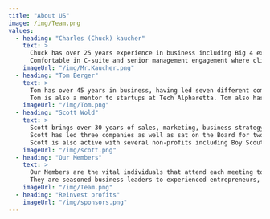 ```yaml
---
title: "About US"
image: /img/Team.png
values:
  - heading: "Charles (Chuck) kaucher"
    text: >
      Chuck has over 25 years experience in business including Big 4 experience as a CPA and in the financial markets as a private trader. 
      Comfortable in C-suite and senior management engagement where client relations are critical to business development and strategic alliances. 
    imageUrl: "/img/Mr.Kaucher.png"
  - heading: "Tom Berger"
    text: >
      Tom has over 45 years in business, having led seven different companies as well as held the positions of a Company Officer/Board Member with several since 1990. 
      Tom is also a mentor to startups at Tech Alpharetta. Tom also has published hundreds of business articles to his website CXO-Atlas
    imageUrl: "/img/Tom.png"
  - heading: "Scott Wold"
    text: >
      Scott brings over 30 years of sales, marketing, business strategy, and executive leadership experience when mentoring founders of startups. 
      Scott has led three companies as well as sat on the Board for two companies.
      Scott is also active with several non-profits including Boy Scouts of America, Rotary International, and Kiwanis International 
    imageUrl: "/img/scott.png"
  - heading: "Our Members"
    text: >
      Our Members are the vital individuals that attend each meeting to provide help and feedback to the presenters. 
      They are seasoned business leaders to experienced entrepreneurs, who share a common belief in "paying it forward" to help new entrepreneurs and companies succeed. 
    imageUrl: "/img/Team.png"
  - heading: "Reinvest profits"
    imageUrl: "/img/sponsors.png"
---
```

